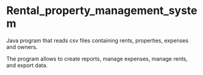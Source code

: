 # Rental_property_management_system

Java program that reads csv files containing rents, properties, expenses and owners.

The program allows to create reports, manage expenses, manage rents, and export data.

